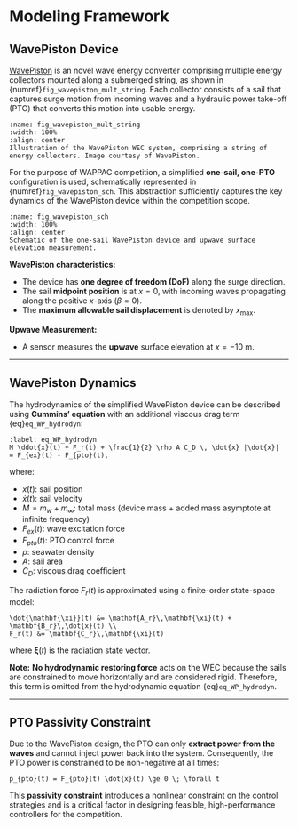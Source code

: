 # Modeling Framework

## WavePiston Device

[WavePiston](https://wavepiston.dk/) is an novel wave energy converter comprising multiple energy collectors mounted along a submerged string, as shown in {numref}`fig_wavepiston_mult_string`. Each collector consists of a sail that captures surge motion from incoming waves and a hydraulic power take-off (PTO) that converts this motion into usable energy.

```{figure} ../_static/figures/WavePiston_device/Wavepiston_system_illustration_1.jpg
:name: fig_wavepiston_mult_string
:width: 100%
:align: center
Illustration of the WavePiston WEC system, comprising a string of energy collectors. Image courtesy of WavePiston.
```

For the purpose of WAPPAC competition, a simplified **one-sail, one-PTO** configuration is used, schematically represented in {numref}`fig_wavepiston_sch`. This abstraction sufficiently captures the key dynamics of the WavePiston device within the competition scope.

```{figure} ../_static/figures/schematics/WavePiston_sch.png
:name: fig_wavepiston_sch
:width: 100%
:align: center
Schematic of the one-sail WavePiston device and upwave surface elevation measurement.
```

**WavePiston characteristics:**

* The device has **one degree of freedom (DoF)** along the surge direction.
* The sail **midpoint position** is at $x=0$, with incoming waves propagating along the positive $x$-axis ($\beta=0$).
* The **maximum allowable sail displacement** is denoted by $x_{\max}$.

**Upwave Measurement:**

* A sensor measures the **upwave** surface elevation at $x=-10$ m.

---

## WavePiston Dynamics

The hydrodynamics of the simplified WavePiston device can be described using **Cummins’ equation** with an additional viscous drag term {eq}`eq_WP_hydrodyn`:

```{math}
:label: eq_WP_hydrodyn
M \ddot{x}(t) + F_r(t) + \frac{1}{2} \rho A C_D \, \dot{x} |\dot{x}|
= F_{ex}(t) - F_{pto}(t),
```

where:

* $x(t)$: sail position
* $\dot{x}(t)$: sail velocity
* $M = m_w + m_\infty$: total mass (device mass + added mass asymptote at infinite frequency)
* $F_{ex}(t)$: wave excitation force
* $F_{pto}(t)$: PTO control force
* $\rho$: seawater density
* $A$: sail area
* $C_D$: viscous drag coefficient

The radiation force $F_r(t)$ is approximated using a finite-order state-space model:

```{math}
\dot{\mathbf{\xi}}(t) &= \mathbf{A_r}\,\mathbf{\xi}(t) + \mathbf{B_r}\,\dot{x}(t) \\
F_r(t) &= \mathbf{C_r}\,\mathbf{\xi}(t)
```

where $\mathbf{\xi}(t)$ is the radiation state vector.

**Note:** **No hydrodynamic restoring force** acts on the WEC because the sails are constrained to move horizontally and are considered rigid. Therefore, this term is omitted from the hydrodynamic equation {eq}`eq_WP_hydrodyn`.

---

## PTO Passivity Constraint

Due to the WavePiston design, the PTO can only **extract power from the waves** and cannot inject power back into the system. Consequently, the PTO power is constrained to be non-negative at all times:

```{math}
p_{pto}(t) = F_{pto}(t) \dot{x}(t) \ge 0 \; \forall t
```

This **passivity constraint** introduces a nonlinear constraint on the control strategies and is a critical factor in designing feasible, high-performance controllers for the competition.